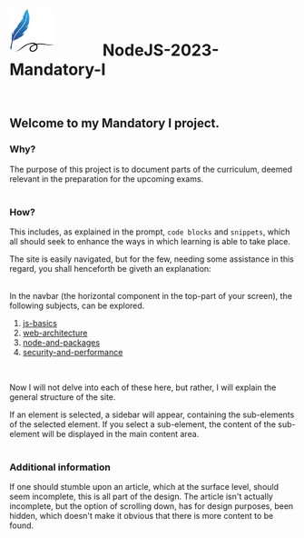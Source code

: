 <br>
<p valign="center">
  <img valign="left" src="public/assets/images/learning-logo.png" width="80" alt="Logo" align="left">
  <br>
  <h1 valign="center"><span>&#8195;</span><span>&#8195;</span><span>&#8195;</span>NodeJS-2023-Mandatory-I</h1>
</p>
<br>

## Welcome to my Mandatory I project.

### Why?
The purpose of this project is to document parts of the curriculum, deemed relevant in the preparation for the upcoming exams.
<br><br>

### How?
This includes, as explained in the prompt, `code blocks` and `snippets`, which all should seek to enhance the ways in which learning is able to take place.

The site is easily navigated, but for the few, needing some assistance in this regard, you shall henceforth be giveth an explanation:

<br>
In the navbar (the horizontal component in the top-part of your screen), the following subjects, can be explored.

1. [js-basics](/public/pages/jsBasics/)
2. [web-architecture](/public/pages/webArchitecture/)
3. [node-and-packages](/public/pages/nodeAndPackages/)
4. [security-and-performance](/public/pages/securityAndPerformance/)

<br>

Now I will not delve into each of these here, but rather, I will explain the general structure of the site.

If an element is selected, a sidebar will appear, containing the sub-elements of the selected element. If you select a sub-element, the content of the sub-element will be displayed in the main content area.
<br><br>

### Additional information
If one should stumble upon an article, which at the surface level, should seem incomplete, this is all part of the design.
The article isn't actually incomplete, but the option of scrolling down, has for design purposes, been hidden, which doesn't make it obvious that there is more content to be found.